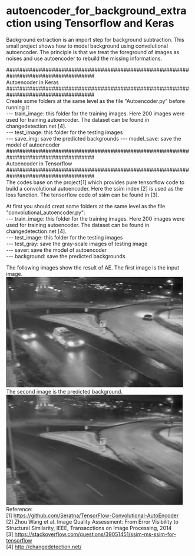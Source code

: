 # autoencoder_for_background_extraction using Tensorflow and Keras
Background extraction is an import step for background subtraction. This small project shows how to model background using convolutional autoencoder. The principle is that we treat the foreground of images as noises and use autoencoder to rebuild the missing informations.  

###################################################################################  
Autoencoder in Keras
###################################################################################  
Create some folders at the same level as the file "Autoencoder.py" before running it  
--- train_image: this folder for the training images. Here 200 images were used for training autoencoder. The dataset can be found in changedetection.net [4].  
--- test_image: this folder for the testing images   
--- save_img: save the predicted backgrounds
--- model_save: save the model of autoencoder  
###################################################################################  
Autoencoder in Tensorflow
###################################################################################  
The codes base on the project[1] which provides pure tensorflow code to build a convolutional autoencoder. Here the ssim index [2] is used as the loss function. The tensorflow code of ssim can be found in [3]. 

At first you should creat some folders at the same level as the file "convolutional_autoencoder.py":  
--- train_image: this folder for the training images. Here 200 images were used for training autoencoder. The dataset can be found in changedetection.net [4].  
--- test_image: this folder for the testing images    
--- test_gray: save the gray-scale images of testing image  
--- saver: save the model of autoencoder  
--- background: save the predicted backgrounds  

The following images show the result of AE. The first image is the input image.   
![Original_Image](https://github.com/klickmal/autoencoder_for_background_extraction/blob/master/result/original.jpg)   
The second image is the predicted background.  
![Background_Image](https://github.com/klickmal/autoencoder_for_background_extraction/blob/master/result/bg.jpg)    
Reference:  
[1] https://github.com/Seratna/TensorFlow-Convolutional-AutoEncoder  
[2] Zhou Wang et al. Image Quality Assessment: From Error Visibility to Structural Similarity, IEEE, Transacctions on Image Processing, 2014  
[3] https://stackoverflow.com/questions/39051451/ssim-ms-ssim-for-tensorflow  
[4] http://changedetection.net/
